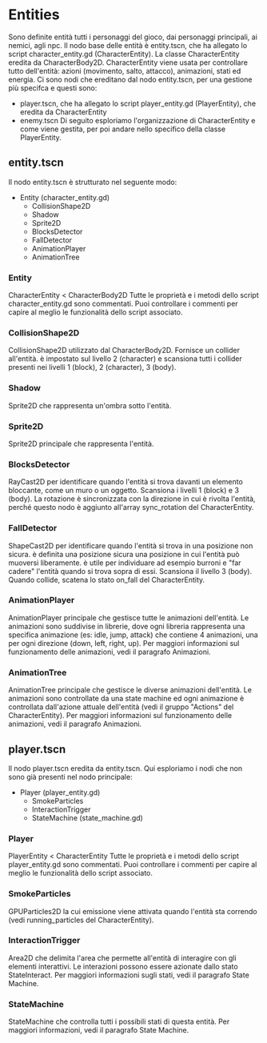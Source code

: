 # Entities
Sono definite entità tutti i personaggi del gioco, dai personaggi principali, ai nemici, agli npc. Il nodo base delle entità è entity.tscn, che ha allegato lo script character_entity.gd (CharacterEntity). La classe CharacterEntity eredita da CharacterBody2D. CharacterEntity viene usata per controllare tutto dell'entità: azioni (movimento, salto, attacco), animazioni, stati ed energia.
Ci sono nodi che ereditano dal nodo entity.tscn, per una gestione più specifca e questi sono:
- player.tscn, che ha allegato lo script player_entity.gd (PlayerEntity), che eredita da CharacterEntity
- enemy.tscn
Di seguito esploriamo l'organizzazione di CharacterEntity e come viene gestita, per poi andare nello specifico della classe PlayerEntity.

## entity.tscn
Il nodo entity.tscn è strutturato nel seguente modo:
- Entity (character_entity.gd)
  - CollisionShape2D
  - Shadow
  - Sprite2D
  - BlocksDetector
  - FallDetector
  - AnimationPlayer
  - AnimationTree

### Entity
CharacterEntity < CharacterBody2D
Tutte le proprietà e i metodi dello script character_entity.gd sono commentati. Puoi controllare i commenti per capire al meglio le funzionalità dello script associato.

### CollisionShape2D
CollisionShape2D utilizzato dal CharacterBody2D. Fornisce un collider all'entità. è impostato sul livello 2 (character) e scansiona tutti i collider presenti nei livelli 1 (block), 2 (character), 3 (body).

### Shadow
Sprite2D che rappresenta un'ombra sotto l'entità.

### Sprite2D
Sprite2D principale che rappresenta l'entità.

### BlocksDetector
RayCast2D per identificare quando l'entità si trova davanti un elemento bloccante, come un muro o un oggetto. Scansiona i livelli 1 (block) e 3 (body). La rotazione è sincronizzata con la direzione in cui è rivolta l'entità, perché questo nodo è aggiunto all'array sync_rotation del CharacterEntity.

### FallDetector
ShapeCast2D per identificare quando l'entità si trova in una posizione non sicura. è definita una posizione sicura una posizione in cui l'entità può muoversi liberamente. è utile per individuare ad esempio burroni e "far cadere" l'entità quando si trova sopra di essi. Scansiona il livello 3 (body). Quando collide, scatena lo stato on_fall del CharacterEntity.

### AnimationPlayer
AnimationPlayer principale che gestisce tutte le animazioni dell'entità. Le animazioni sono suddivise in librerie, dove ogni libreria rappresenta una specifica animazione (es: idle, jump, attack) che contiene 4 animazioni, una per ogni direzione (down, left, right, up).
Per maggiori informazioni sul funzionamento delle animazioni, vedi il paragrafo Animazioni.

### AnimationTree
AnimationTree principale che gestisce le diverse animazioni dell'entità. Le animazioni sono controllate da una state machine ed ogni animazione è controllata dall'azione attuale dell'entità (vedi il gruppo "Actions" del CharacterEntity). Per maggiori informazioni sul funzionamento delle animazioni, vedi il paragrafo Animazioni.

## player.tscn
Il nodo player.tscn eredita da entity.tscn. Qui esploriamo i nodi che non sono già presenti nel nodo principale:
- Player (player_entity.gd)
  - SmokeParticles
  - InteractionTrigger
  - StateMachine (state_machine.gd)

### Player
PlayerEntity < CharacterEntity
Tutte le proprietà e i metodi dello script player_entity.gd sono commentati. Puoi controllare i commenti per capire al meglio le funzionalità dello script associato.

### SmokeParticles
GPUParticles2D la cui emissione viene attivata quando l'entità sta correndo (vedi running_particles del CharacterEntity).

### InteractionTrigger
Area2D che delimita l'area che permette all'entità di interagire con gli elementi interattivi. Le interazioni possono essere azionate dallo stato StateInteract. Per maggiori informazioni sugli stati, vedi il paragrafo State Machine.

### StateMachine
StateMachine che controlla tutti i possibili stati di questa entità. Per maggiori informazioni, vedi il paragrafo State Machine.